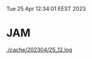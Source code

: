 Tue 25 Apr 12:34:01 EEST 2023
# JAM
<a href='./cache/202304/25_12.log'>./cache/202304/25_12.log</a>

